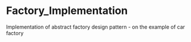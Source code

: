 # Factory_Implementation
Implementation of abstract factory design pattern - on the example of car factory

